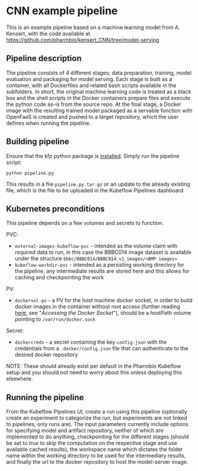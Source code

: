 # CNN example pipeline
This is an example pipeline based on a machine learning model from A. Kensert, with the code available at https://github.com/pharmbio/kensert_CNN/tree/model-serving

## Pipeline description
The pipeline consists of 4 different stages; data preparation, training, model evaluation and packaging for model serving. Each stage is built as a container, with all Dockerfiles and related bash scripts available in the subfolders. In short, the original machine learning code is treated as a black box and the shell scripts in the Docker containers prepare files and execute the python code as-is from the source repo. At the final stage, a Docker image with the resulting trained model packaged as a servable function with OpenFaaS is created and pushed to a target repository, which the user defines when running the pipeline.

## Building pipeline
Ensure that the kfp python package is [installed](https://www.kubeflow.org/docs/pipelines/sdk/install-sdk/#install-the-kubeflow-pipelines-sdk). Simply run the pipeline script:

`python pipeline.py`

This results in a file `pipeline.py.tar.gz` or an update to the already existing file, which is the file to be uploaded in the Kubeflow Pipelines dashboard

## Kubernetes preconditions
This pipeline depends on a few volumes and secrets to function.

PVC:
* `external-images-kubeflow-pvc` - intended as the volume claim with required data to run, in this case the BBBC014 image dataset is available under the structure `bbbc/BBBC014/BBBC014_v1_images/<BMP images>`
* `kubeflow-workdir-pvc` - intended as a persisting working directory for the pipeline, any intermediate results are stored here and this allows for caching and checkpointing the work

PV:
* `dockervol-pv` - a PV for the host machine docker socket, in order to build docker images in the container without root access (further reading [here](https://estl.tech/accessing-docker-from-a-kubernetes-pod-68996709c04b), see "_Accessing the Docker Socket_"), should be a hostPath volume pointing to `/var/run/docker.sock`

Secret:
* `dockercreds` - a secret containing the key `config.json` with the credentials from a `.docker/config.json` file that can authenticate to the desired docker repository

NOTE: These should already exist per default in the Pharmbio Kubeflow setup and you should not need to worry about this unless deploying this elsewhere.

## Running the pipeline
From the Kubeflow Pipelines UI, create a run using this pipeline (optionally create an experiment to categorize the run, but experiments are not linked to pipelines, only runs are). The input parameters currently include options for specifying model and artifact repository, neither of which are implemented to do anything, checkpointing for the different stages (should be set to _true_ to skip the computation on the respective stage and use available cached results), the workspace name which dictates the folder name within the working directory to be used for the intermediary results, and finally the url to the docker repository to host the model-server image.

